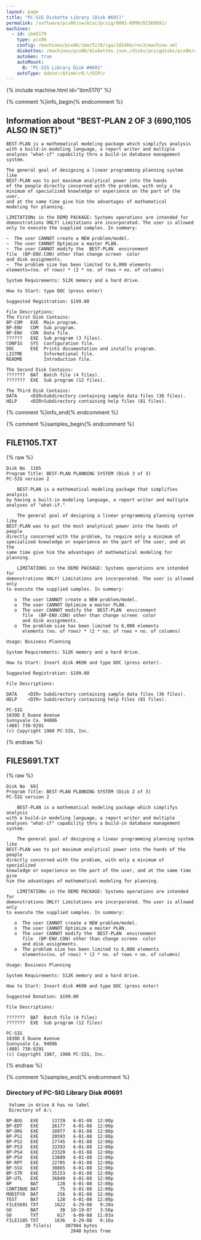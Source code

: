 ```yaml
---
layout: page
title: "PC-SIG Diskette Library (Disk #691)"
permalink: /software/pcx86/sw/misc/pcsig/0001-0999/DISK0691/
machines:
  - id: ibm5170
    type: pcx86
    config: /machines/pcx86/ibm/5170/cga/1024kb/rev3/machine.xml
    diskettes: /machines/pcx86/diskettes.json,/disks/pcsigdisks/pcx86/diskettes.json
    autoGen: true
    autoMount:
      B: "PC-SIG Library Disk #0691"
    autoType: $date\r$time\rB:\rDIR\r
---
```


{% include machine.html id="ibm5170" %}

{% comment %}info_begin{% endcomment %}

## Information about "BEST-PLAN 2 OF 3 (690,1105 ALSO IN SET)"

    BEST-PLAN is a mathematical modeling package which simplifys analysis
    with a build-in modeling language, a report writer and multiple
    analyses "what-if" capability thru a build-in database management
    system.
    
    The general goal of designing a linear programming planning system like
    BEST-PLAN was to put maximum analytical power into the hands
    of the people directly concerned with the problem, with only a
    minimum of specialized knowledge or experience on the part of the user,
    and at the same time give him the advantages of mathematical
    modeling for planning.
    
    LIMITATIONs in the DEMO PACKAGE: Systems operations are intended for
    demonstrations ONLY! Limitations are incorporated. The user is allowed
    only to execute the supplied samples. In summary:
    
    ~  The user CANNOT create a NEW problem/model.
    ~  The user CANNOT Optimize a master PLAN.
    ~  The user CANNOT modify the  BEST-PLAN  environment
    file  (BP-ENV.CON) other than change screen  color
    and disk assignments.
    ~  The problem size has been limited to 6,000 elements
    elements=(no. of rows) * (2 * no. of rows + no. of columns)
    
    System Requirements: 512K memory and a hard drive.
    
    How to Start: type DOC (press enter)
    
    Suggested Registration: $199.00
    
    File Descriptions:
    The First Disk Contains:
    BP-COM   EXE  Main program.
    BP-ENV   COM  Sub program.
    BP-ENV   CON  Data file.
    ??????   EXE  Sub program (3 files).
    CONFIG   SYS  Configuration file.
    DOC      EXE  Prints documentation and installs program.
    LISTME        Informational file.
    README        Introduction file.
    
    The Second Disk Contains:
    ???????  BAT  Batch file (4 files).
    ???????  EXE  Sub program (12 files).
    
    The Third Disk Contains:
    DATA     <DIR>Subdirectory containing sample data files (36 files).
    HELP     <DIR>Subdirectory containing help files (81 files).
{% comment %}info_end{% endcomment %}

{% comment %}samples_begin{% endcomment %}

## FILE1105.TXT

{% raw %}
```
Disk No  1105
Program Title: BEST-PLAN PLANNING SYSTEM (Disk 3 of 3)
PC-SIG version 2

    BEST-PLAN is a mathematical modeling package that simplifies analysis
by having a built-in modeling language, a report writer and multiple
analyses of "what-if."

    The general goal of designing a linear programming planning system like
BEST-PLAN was to put the most analytical power into the hands of people
directly concerned with the problem, to require only a minimum of
specialized knowledge or experience on the part of the user, and at the
same time give him the advantages of mathematical modeling for planning.

    LIMITATIONS in the DEMO PACKAGE: Systems operations are intended for
demonstrations ONLY! Limitations are incorporated. The user is allowed only
to execute the supplied samples. In summary:

   o  The user CANNOT create a NEW problem/model.
   o  The user CANNOT Optimize a master PLAN.
   o  The user CANNOT modify the  BEST-PLAN  environment
      file  (BP-ENV.CON) other than change screen  color
      and disk assignments.
   o  The problem size has been limited to 6,000 elements
      elements (no. of rows) * (2 * no. of rows + no. of columns)

Usage: Business Planning

System Requirements: 512K memory and a hard drive.

How to Start: Insert disk #690 and type DOC (press enter).

Suggested Registration: $199.00

File Descriptions:

DATA    <DIR> Subdirectory containing sample data files (36 files).
HELP    <DIR> Subdirectory containing help files (81 files).

PC-SIG
1030D E Duane Avenue
Sunnyvale Ca. 94086
(408) 730-9291
(c) Copyright 1988 PC-SIG, Inc.

```
{% endraw %}

## FILES691.TXT

{% raw %}
```
Disk No  691
Program Title: BEST-PLAN PLANNING SYSTEM (Disk 2 of 3)
PC-SIG version 2

    BEST-PLAN is a mathematical modeling package which simplifys analysis
with a build-in modeling language, a report writer and multiple
analyses "what-if" capability thru a build-in database management system.

    The general goal of designing a linear programming planning system like
BEST-PLAN was to put maximum analytical power into the hands of the people
directly concerned with the problem, with only a minimum of specialized
knowledge or experience on the part of the user, and at the same time give
him the advantages of mathematical modeling for planning.

    LIMITATIONs in the DEMO PACKAGE: Systems operations are intended for
demonstrations ONLY! Limitations are incorporated. The user is allowed only
to execute the supplied samples. In summary:

   o  The user CANNOT create a NEW problem/model.
   o  The user CANNOT Optimize a master PLAN.
   o  The user CANNOT modify the  BEST-PLAN  environment
      file  (BP-ENV.CON) other than change screen  color
      and disk assignments.
   o  The problem size has been limited to 6,000 elements
      elements=(no. of rows) * (2 * no. of rows + no. of columns)

Usage: Business Planning

System Requirements: 512K memory and a hard drive.

How to Start: Insert disk #690 and type DOC (press enter)

Suggested Donation: $199.00

File Descriptions:

???????  BAT  Batch file (4 files)
???????  EXE  Sub program (12 files)

PC-SIG
1030D E Duane Avenue
Sunnyvale Ca. 94086
(408) 730-9291
(c) Copyright 1987, 1988 PC-SIG, Inc.

```
{% endraw %}

{% comment %}samples_end{% endcomment %}

### Directory of PC-SIG Library Disk #0691

     Volume in drive A has no label
     Directory of A:\

    BP-BUG   EXE     13729   6-01-88  12:00p
    BP-EDT   EXE     26177   6-01-88  12:00p
    BP-ORG   EXE     18977   6-01-88  12:00p
    BP-PS1   EXE     20593   6-01-88  12:00p
    BP-PS2   EXE     27745   6-01-88  12:00p
    BP-PS3   EXE     33393   6-01-88  12:00p
    BP-PS4   EXE     23329   6-01-88  12:00p
    BP-PSX   EXE     13889   6-01-88  12:00p
    BP-RPT   EXE     22785   6-01-88  12:00p
    BP-SSV   EXE     30865   6-01-88  12:00p
    BP-STR   EXE     35153   6-01-88  12:00p
    BP-UTL   EXE     36849   6-01-88  12:00p
    BP       BAT       128   6-01-88  12:00p
    CONTINUE BAT        75   6-01-88  12:00p
    MODIFY0  BAT       256   6-01-88  12:00p
    TEST     BAT       128   6-01-88  12:00p
    FILES691 TXT      1622   6-29-88   9:20a
    GO       BAT        38  10-19-87   3:56p
    GO       TXT       617   6-09-88  11:03a
    FILE1105 TXT      1636   6-29-88   9:16a
           20 file(s)     307984 bytes
                            2048 bytes free

